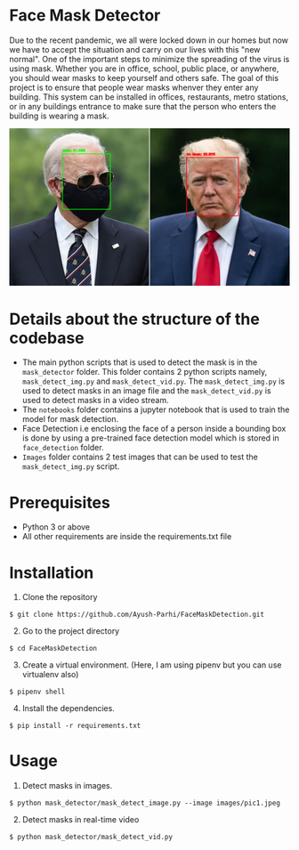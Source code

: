 # Face Mask Detector
Due to the recent pandemic, we all were locked down in our homes but now we have to accept the situation and carry on our lives with this "new normal". One of the important steps to  minimize the spreading of the virus is using mask. Whether you are in office, school, public place, or anywhere, you should wear masks to keep yourself and others safe. 
The goal of this project is to ensure that people wear masks whenver they enter any building. This system can be installed in offices, restaurants, metro stations, or in any buildings entrance to make sure that the person who enters the building is wearing a mask.

![alt text](https://github.com/Ayush-Parhi/FaceMaskDetection/blob/master/Output_screenshot.png?raw=true)

# Details about the structure of the codebase
* The main python scripts that is used to detect the mask is in the ```mask_detector``` folder. This folder contains 2 python scripts namely, ```mask_detect_img.py``` and ```mask_detect_vid.py```.
The ```mask_detect_img.py``` is used to detect masks in an image file and the ```mask_detect_vid.py``` is used to detect masks in a video stream.
* The ```notebooks``` folder contains a jupyter notebook that is used to train the model for mask detection.
* Face Detection i.e enclosing the face of a person inside a bounding box is done by using a pre-trained face detection model which is stored in ```face_detection``` folder. 
* ```Images``` folder contains 2 test images that can be used to test the ```mask_detect_img.py``` script.

# Prerequisites
* Python 3 or above
* All other requirements are inside the requirements.txt file

# Installation
1. Clone the repository
```
$ git clone https://github.com/Ayush-Parhi/FaceMaskDetection.git
```

2. Go to the project directory
```
$ cd FaceMaskDetection
```

3. Create a virtual environment. (Here, I am using pipenv but you can use virtualenv also)
```
$ pipenv shell
```

4. Install the dependencies.
```
$ pip install -r requirements.txt
```

# Usage
1. Detect masks in images.
```
$ python mask_detector/mask_detect_image.py --image images/pic1.jpeg
```

2. Detect masks in real-time video
```
$ python mask_detector/mask_detect_vid.py
```


